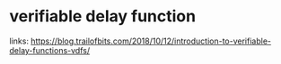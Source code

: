 # verifiable delay function

links:
https://blog.trailofbits.com/2018/10/12/introduction-to-verifiable-delay-functions-vdfs/